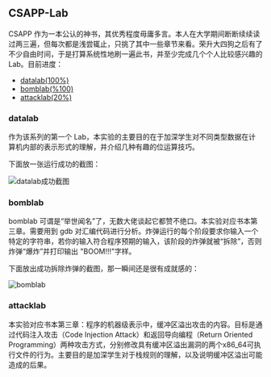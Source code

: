 ## CSAPP-Lab

CSAPP 作为一本公认的神书，其优秀程度毋庸多言。本人在大学期间断断续续读过两三遍，但每次都是浅尝辄止，只挑了其中一些章节来看。荣升大四狗之后有了不少自由时间，于是打算系统性地刷一遍此书，并至少完成几个个人比较感兴趣的 Lab。目前进度：

- [datalab(100%)](#datalab)
- [bomblab(%100)](#bomblab)
- [attacklab(20%)](#attacklab)

### datalab

作为该系列的第一个 Lab，本实验的主要目的在于加深学生对不同类型数据在计算机内部的表示形式的理解，并介绍几种有趣的位运算技巧。

下面放一张运行成功的截图：

![datalab成功截图](https://i.loli.net/2021/01/23/8Rx2Um9iSztdyF3.png)

### bomblab

bomblab 可谓是“举世闻名”了，无数大佬谈起它都赞不绝口。本实验对应书本第三章。需要用到 gdb 对汇编代码进行分析。炸弹运行的每个阶段要求你输入一个特定的字符串，若你的输入符合程序预期的输入，该阶段的炸弹就被“拆除”，否则炸弹“爆炸”并打印输出 "BOOM!!!"字样。

下面放出成功拆除炸弹的截图，那一瞬间还是很有成就感的：

![bomblab](https://i.loli.net/2021/01/26/xOFLfN7YQbwhE4p.png)

### attacklab

本实验对应书本第三章：程序的机器级表示中，缓冲区溢出攻击的内容。目标是通过代码注入攻击（Code Injection Attack）和返回导向编程（Return Oriented Programming）两种攻击方式，分别修改具有缓冲区溢出漏洞的两个x86_64可执行文件的行为。主要目的是加深学生对于栈规则的理解，以及说明缓冲区溢出可能造成的后果。
